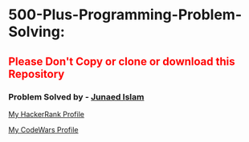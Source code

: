 # 500-Plus-Programming-Problem-Solving:


<h2 style="color: red;">Please Don't Copy or clone or download this Repository</h2>
        <h3>Problem Solved by - <a href="https://www.linkedin.com/in/itzjunaedrayhan/" target="_blank">Junaed Islam</a></h3>
        <p><a href="https://www.hackerrank.com/itzJunaedRayhan" target="_blank">My HackerRank Profile</a></p>
        <p><a href="https://www.codewars.com/users/itzJunaedRayhan" target="_blank">My CodeWars Profile</a></p>